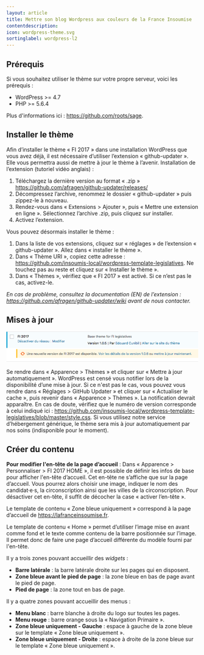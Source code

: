 ```yaml
---
layout: article
title: Mettre son blog Wordpress aux couleurs de la France Insoumise
contentdescription:
icon: wordpress-theme.svg
sortinglabel: wordpress-l2
---
```


## Prérequis

Si vous souhaitez utiliser le thème sur votre propre serveur, voici les prérequis :

- WordPress >= 4.7
- PHP >= 5.6.4

Plus d'informations ici : <https://github.com/roots/sage>. 


## Installer le thème

Afin d’installer le thème « FI 2017 » dans une installation WordPress que vous avez déjà, il est nécessaire d’utiliser l’extension « github-updater ». Elle vous permettra aussi de mettre à jour le thème à l’avenir.
Installation de l’extension (tutoriel vidéo anglais) :

1. Téléchargez la dernière version au format « .zip » <https://github.com/afragen/github-updater/releases/>
2. Décompressez l’archive, renommez le dossier « github-updater » puis zippez-le à nouveau.
3. Rendez-vous dans  « Extensions > Ajouter », puis « Mettre une extension en ligne ». Sélectionnez l’archive .zip, puis cliquez sur installer.
4. Activez l’extension.

Vous pouvez désormais installer le thème :

1. Dans la liste de vos extensions, cliquez sur « réglages » de l’extension « github-updater ». Allez dans « installer le thème ».
2. Dans « Thème URI », copiez cette adresse : <https://github.com/insoumis-local/wordpress-template-legislatives>. Ne touchez pas au reste et cliquez sur « Installer le thème ».
3. Dans « Thèmes », vérifiez que « FI 2017 » est activé. Si ce n’est pas le cas, activez-le. 

*En cas de problème, consultez la documentation (EN) de l’extension : <https://github.com/afragen/github-updater/wiki> avant de nous contacter.*

## Mises à jour

![Mise à jour du thème](/assets/images/screenshots/majtheme.png)

Se rendre dans « Apparence > Thèmes » et cliquer sur « Mettre à jour automatiquement ». WordPress est censé vous notifier lors de la disponibilité d’une mise à jour. Si ce n'est pas le cas, vous pouvez vous rendre dans « Réglages > GitHub Updater » et cliquer sur « Actualiser le cache », puis revenir dans « Apparence > Thèmes ». La notification devrait apparaître. En cas de doute, vérifiez que le numéro de version corresponde à celui indiqué ici : <https://github.com/insoumis-local/wordpress-template-legislatives/blob/master/style.css>. 
Si vous utilisez notre service d’hébergement générique, le thème sera mis à jour automatiquement par nos soins (indisponible pour le moment).


## Créer du contenu

**Pour modifier l'en-tête de la page d’accueil** : Dans « Apparence > Personnaliser > FI 2017 HOME », il est possible de définir les infos de base pour afficher l'en-tête d’accueil. Cet en-tête ne s’affiche que sur la page d’accueil. Vous pourrez alors choisir une image, indiquer le nom des candidat·e·s, la circonscription ainsi que les villes de la circonscription. Pour désactiver cet en-tête, il suffit de décocher la case « activer l’en-tête ». 

Le template de contenu « Zone bleue uniquement » correspond à la page d’accueil de <https://lafranceinsoumise.fr>.
 
Le template de contenu « Home » permet d’utiliser l’image mise en avant comme fond et le texte comme contenu de la barre positionnée sur l’image. Il permet donc de faire une page d’accueil différente du modèle fourni par l'en-tête.

Il y a trois zones pouvant accueillir des *widgets* :

- **Barre latérale** : la barre latérale droite sur les pages qui en disposent.
- **Zone bleue avant le pied de page** : la zone bleue en bas de page avant le pied de page.
- **Pied de page** : la zone tout en bas de page.

Il y a quatre zones pouvant accueillir des menus :

- **Menu blanc** : barre blanche à droite du logo sur toutes les pages.
- **Menu rouge** : barre orange sous la « Navigation Primaire ».
- **Zone bleue uniquement - Gauche** : espace à gauche de la zone bleue sur le template « Zone bleue uniquement ».
- **Zone bleue uniquement - Droite** : espace à droite de la zone bleue sur le template « Zone bleue uniquement ».

